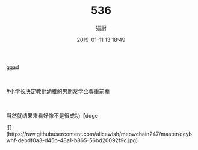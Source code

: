 ﻿---
layout: post
title: 536
date: 2019-01-11 13:18:49
updated: 2019-01-31 09:10:31
comments: true
categories: [Photo]
tags: [格邓, ggad]
author: "猫厨"
description: ""
toc: true
---

<p>ggad</p> 
<br /> 
<p>#小学长决定教他幼稚的男朋友学会尊重前辈</p> 
<br /> 
<p>当然就结果来看好像不是很成功【doge</p> 
![](https://raw.githubusercontent.com/alicewish/meowchain247/master/dcybwhf-debdf0a3-d45b-48a1-b865-56bd20092f9c.jpg)